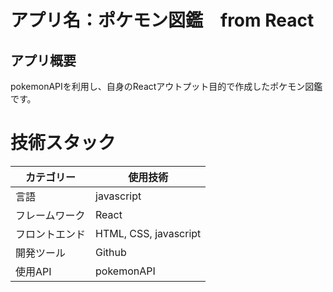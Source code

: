 # アプリ名：ポケモン図鑑　from React

## アプリ概要
pokemonAPIを利用し、自身のReactアウトプット目的で作成したポケモン図鑑です。

# 技術スタック
|カテゴリー|使用技術|
|---------|---------|
|言語|javascript|
|フレームワーク|React|
|フロントエンド|HTML, CSS, javascript|
|開発ツール|Github|
|使用API|pokemonAPI|
